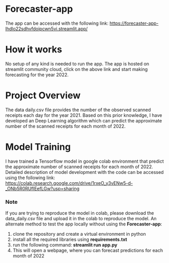 # Forecaster-app
The app can be accessed with the following link: https://forecaster-app-lhdlo22sdhvfdoipcwn5vi.streamlit.app/

# How it works
No setup of any kind is needed to run the app. The app is hosted on streamlit community cloud, click on the above link and start making forecasting for the year 2022.

# Project Overview
The data daily.csv file provides the number of the observed scanned receipts each day for the year 2021. Based on this prior knowledge, I have developed an Deep Learning algorithm which can predict the approximate number of the scanned receipts for each month of 2022.

# Model Training
I have trained a Tensorflow model in google colab environment that predict the approximate number of scanned receipts for each month of 2022.
Detailed description of model development with the code can be accessed using the following link:
https://colab.research.google.com/drive/1rxeO_y3vENw5-d-_ONb5R0RUfIEefLGw?usp=sharing

### Note
If you are trying to reproduce the model in colab, please download the data_daily.csv file and upload it in the colab to reproduce the model. An alternate method to test the app locally without using the **Forecaster-app**:  
1. clone the repository and create a virtual environment in python
2. install all the required libraries using **requirements.txt**
3. run the following command: **streamlit run app.py**
4. This will open a webpage, where you can forecast predictions for each month of 2022 
